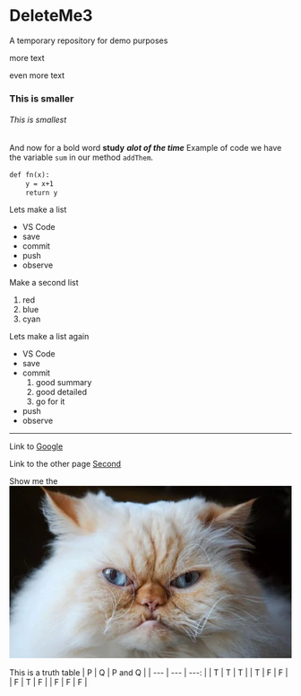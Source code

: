 # DeleteMe3
A temporary repository for demo purposes

more text

even more text

### This is smaller

######  This is smallest

And now for a bold word **study** ***alot of the time***
Example of code we have the variable `sum` in our method `addThem`.
```
def fn(x):
    y = x+1
    return y
```
Lets make a list
* VS Code
* save
* commit
* push
* observe

Make a second list
1. red
2. blue
1. cyan

Lets make a list again
* VS Code
* save
* commit
    1. good summary
    2. good detailed
    2. go for it
* push
* observe

------
Link to [Google](https://www.google.com/)

Link to the other page [Second](Second.md)

Show me the ![Evil killy](cat.jpg)

This is a truth table
| P | Q | P and Q |
| --- | --- | ---: |
| T | T | T |
| T | F | F |
| F | T | F |
| F | F | F |